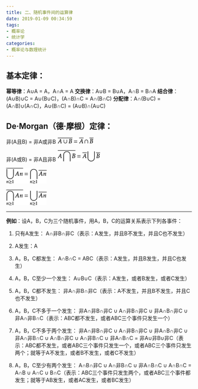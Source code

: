```yaml
---
title: 二、随机事件间的运算律
date: 2019-01-09 00:34:59
tags:
- 概率论
- 统计学
categories:
- 概率论与数理统计
---
```


## 基本定律：
**幂等律**：A∪A = A，A∩A = A
**交换律**：A∪B = B∪A，A∩B = B∩A
**结合律**：(A∪B)∪C = A∪(B∪C)，(A∩B)∩C = A∩(B∩C)
**分配律**：A∩(B∪C) = (A∩B)∪(A∩C)，A∪(B∩C) = (A∪B)∩(A∪C)

## De·Morgan（德·摩根）定律：

非(A且B) = 非A或非B
![德·摩根](二、随机事件间的运算律/1.png "德·摩根")

非(A或B) = 非A且非B
![德·摩根](二、随机事件间的运算律/2.png "德·摩根")

![德·摩根](二、随机事件间的运算律/3.png "德·摩根")

![德·摩根](二、随机事件间的运算律/4.png "德·摩根")

<!--more-->
<hr>

**例如**：设A，B，C为三个随机事件，用A，B，C的运算关系表示下列各事件：

1. 只有A发生：
A∩非B∩非C（表示：A发生，并且B不发生，并且C也不发生）

2. A发生：A

3. A，B，C都发生：
A∩B∩C = ABC（表示：A发生，并且B发生，并且C也发生）

4. A，B，C至少一个发生：
A∪B∪C（表示：A发生，或者B发生，或者C发生）

5. A，B，C都不发生：
非A∩非B∩非C（表示：A不发生，并且B不发生，并且C也不发生）

6. A，B，C不多于一个发生：
非A∩非B∩非C ∪ A∩非B∩非C ∪ 非A∩B∩非C ∪ 非A∩非B∩C（表示：ABC都不发生，或者ABC三个事件只发生一个）

7. A，B，C不多于两个发生：
非A∩非B∩非C ∪ A∩非B∩非C ∪ 非A∩B∩非C ∪ 非A∩非B∩C ∪ A∩B∩非C ∪ A∩非B∩C ∪ 非A∩B∩C = 非A∪非B∪非C（表示：ABC都不发生，或者ABC三个事件只发生一个，或者ABC三个事件只发生两个；就等于A不发生，或者B不发生，或者C不发生）

8. A，B，C至少有两个发生：
A∩B∩非C ∪ A∩非B∩C ∪ 非A∩B∩C ∪ A∩B∩C = A∩B ∪ A∩C ∪ B∩C（表示：ABC三个事件只发生两个，或者ABC三个事件都发生；就等于AB发生，或者AC发生，或者BC发生）